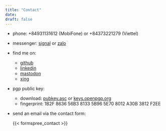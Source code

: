 ```yaml
---
title: "Contact"
date:
draft: false
---
```


* phone: +84931131612 (MobiFone) or +84373221279 (Viettel)

* messenger: [signal](https://signal.org) or [zalo](https://zalo.me/stefanroemer)

* find me on:
  * [github](https://github.com/sroemer)
  * [linkedin](https://www.linkedin.com/in/stefan-r%C3%B6mer-35405825b/)
  * [mastodon](https://fosstodon.org/@sroemer)
  * [xing](https://www.xing.com/profile/Stefan_Roemer213/)

* pgp public key:
  * download:  [pubkey.asc](/gnupg/pubkey.asc) or [keys.openpgp.org](https://keys.openpgp.org/vks/v1/by-fingerprint/1B2F863656B381335B965E708012A30B3812F2EE)
  * fingerprint: 1B2F 8636 56B3 8133 5B96  5E70 8012 A30B 3812 F2EE

* send an email via the contact form:

  {{< formspree_contact >}}

